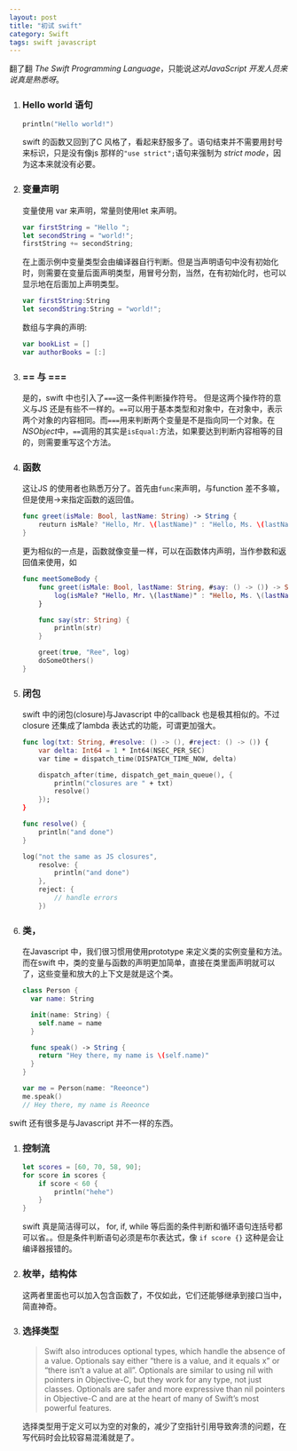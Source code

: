 ```yaml
---
layout: post
title: "初试 swift"
category: Swift
tags: swift javascript
---
```



翻了翻 *The Swift Programming Language*，只能说*这对JavaScript 开发人员来说真是熟悉呀*。

1. ### Hello world 语句
	```swift
	println("Hello world!")
	```
	swift 的函数又回到了C 风格了，看起来舒服多了。语句结束并不需要用封号来标识，只是没有像js 那样的`"use strict";`语句来强制为 *strict mode*，因为这本来就没有必要。

2. ### 变量声明
	变量使用 var 来声明，常量则使用let 来声明。

	```swift
	var firstString = "Hello ";
	let secondString = "world!";
	firstString += secondString;
	```

	在上面示例中变量类型会由编译器自行判断。但是当声明语句中没有初始化时，则需要在变量后面声明类型，用冒号分割，当然，在有初始化时，也可以显示地在后面加上声明类型。

	```swift
	var firstString:String
	let secondString:String = "world!";
	```

	数组与字典的声明:

	```swift
	var bookList = []
	var authorBooks = [:]
	```

3. ### == 与 ===
	是的，swift 中也引入了`===`这一条件判断操作符号。
	但是这两个操作符的意义与JS 还是有些不一样的。`==`可以用于基本类型和对象中，在对象中，表示两个对象的内容相同。而`===`用来判断两个变量是不是指向同一个对象。在*NSObject*中，`==`调用的其实是`isEqual:`方法，如果要达到判断内容相等的目的，则需要重写这个方法。

4. ### 函数
	这让JS 的使用者也熟悉万分了。首先由`func`来声明，与function 差不多嘛，但是使用->来指定函数的返回值。

	```swift
	func greet(isMale: Bool, lastName: String) -> String {
		reuturn isMale? "Hello, Mr. \(lastName)" : "Hello, Ms. \(lastName)"
	}
	```

	更为相似的一点是，函数就像变量一样，可以在函数体内声明，当作参数和返回值来使用，如

	```swift
	func meetSomeBody {
		func greet(isMale: Bool, lastName: String, #say: () -> ()) -> String {
			log(isMale? "Hello, Mr. \(lastName)" : "Hello, Ms. \(lastName)")
		}

		func say(str: String) {
			println(str)
		}

		greet(true, "Ree", log)
		doSomeOthers()
	}
	```

<!-- more -->

5. ### 闭包
	swift 中的闭包(closure)与Javascript 中的callback 也是极其相似的。不过closure 还集成了lambda 表达式的功能，可谓更加强大。

	```swift
	func log(txt: String, #resolve: () -> (), #reject: () -> ()) {
		var delta: Int64 = 1 * Int64(NSEC_PER_SEC)
		var time = dispatch_time(DISPATCH_TIME_NOW, delta)

		dispatch_after(time, dispatch_get_main_queue(), {
			println("closures are " + txt)
			resolve()
		});
	}

	func resolve() {
		println("and done")
	}

	log("not the same as JS closures",
		resolve: {
			println("and done")
		},
		reject: {
			// handle errors
		})
	```

5. ### 类，
	在Javascript 中，我们很习惯用使用prototype 来定义类的实例变量和方法。而在swift 中，类的变量与函数的声明更加简单，直接在类里面声明就可以了，这些变量和放大的上下文是就是这个类。

	```swift
	class Person {
	  var name: String

	  init(name: String) {
	    self.name = name
	  }

	  func speak() -> String {
	    return "Hey there, my name is \(self.name)"
	  }
	}

	var me = Person(name: "Reeonce")
	me.speak()
	// Hey there, my name is Reeonce
	```


swift 还有很多是与Javascript 并不一样的东西。

1. ### 控制流
	```swift
	let scores = [60, 70, 58, 90];
	for score in scores {
		if score < 60 {
			println("hehe")
		}
	}
	```

	swift 真是简洁得可以， for, if, while 等后面的条件判断和循环语句连括号都可以省。。但是条件判断语句必须是布尔表达式，像 `if score {}` 这种是会让编译器报错的。

2. ### 枚举，结构体
	这两者里面也可以加入包含函数了，不仅如此，它们还能够继承到接口当中，简直神奇。

3. ### 选择类型
	>Swift also introduces optional types, which handle the absence of a value. Optionals say either “there is a value, and it equals x” or “there isn’t a value at all”. Optionals are similar to using nil with pointers in Objective-C, but they work for any type, not just classes. Optionals are safer and more expressive than nil pointers in Objective-C and are at the heart of many of Swift’s most powerful features.

	选择类型用于定义可以为空的对象的，减少了空指针引用导致奔溃的问题，在写代码时会比较容易混淆就是了。
